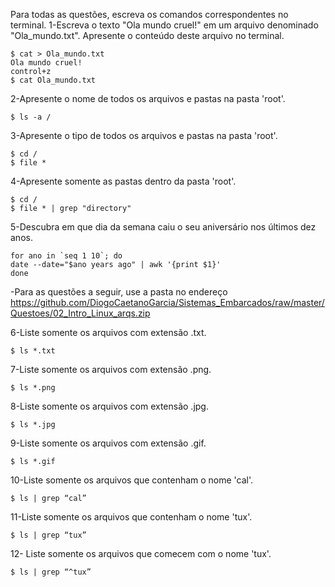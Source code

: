 Para todas as questões, escreva os comandos correspondentes no terminal.
1-Escreva o texto "Ola mundo cruel!" em um arquivo denominado "Ola_mundo.txt". Apresente o conteúdo deste arquivo no terminal.
```
$ cat > Ola_mundo.txt
Ola mundo cruel!
control+z
$ cat Ola_mundo.txt
```

2-Apresente o nome de todos os arquivos e pastas na pasta 'root'.
```
$ ls -a /
````

3-Apresente o tipo de todos os arquivos e pastas na pasta 'root'.
````
$ cd /
$ file *
````

4-Apresente somente as pastas dentro da pasta 'root'.
````
$ cd /
$ file * | grep "directory"
````

5-Descubra em que dia da semana caiu o seu aniversário nos últimos dez anos.
````
for ano in `seq 1 10`; do
date --date="$ano years ago" | awk '{print $1}'
done
````
-Para as questões a seguir, use a pasta no endereço https://github.com/DiogoCaetanoGarcia/Sistemas_Embarcados/raw/master/Questoes/02_Intro_Linux_arqs.zip

6-Liste somente os arquivos com extensão .txt.
````
$ ls *.txt
````

7-Liste somente os arquivos com extensão .png.
````
$ ls *.png
````

8-Liste somente os arquivos com extensão .jpg.
````
$ ls *.jpg
````

9-Liste somente os arquivos com extensão .gif.
````
$ ls *.gif
````

10-Liste somente os arquivos que contenham o nome 'cal'.
````
$ ls | grep “cal”
````

11-Liste somente os arquivos que contenham o nome 'tux'.
````
$ ls | grep “tux”
````

12- Liste somente os arquivos que comecem com o nome 'tux'.
````
$ ls | grep “^tux”
````
